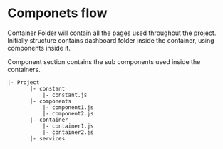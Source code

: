 # Componets flow

Container Folder will contain all the pages used throughout the project. Initially  structure contains dashboard folder inside the container, using components inside it. 

Component section contains the sub components used inside the containers.

```
|- Project
       |- constant
           |- constant.js
       |- components
           |- component1.js
           |- component2.js
       |- container
           |- container1.js
           |- container2.js
       |- services
```